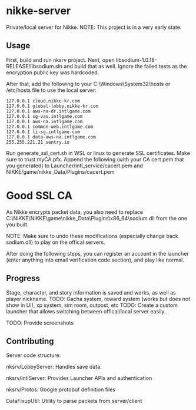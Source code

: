 # nikke-server
Private/local server for Nikke. NOTE: This project is in a very early state.

## Usage
First, build and run nksrv project. Next, open libsodium-1.0.18-RELEASE/libsodium.sln and build that as well. Ignore the failed tests as the encryption public key was hardcoded.

After that, add the following to your C:\Windows\System32\hosts or /etc/hosts file to use the local server:

```
127.0.0.1 cloud.nikke-kr.com
127.0.0.1 global-lobby.nikke-kr.com
127.0.0.1 aws-na-dr.intlgame.com
127.0.0.1 sg-vas.intlgame.com
127.0.0.1 aws-na.intlgame.com
127.0.0.1 common-web.intlgame.com
127.0.0.1 li-sg.intlgame.com
127.0.0.1 data-aws-na.intlgame.com
255.255.221.21 sentry.io
```

Run generate_ssl_cert.sh in WSL or linux to generate SSL certificates. Make sure to trust myCA.pfx. Append the following (with your CA cert pem that you generated) to Launcher/intl_service/cacert.pem and NIKKE/game/nikke_Data/Plugins/cacert.pem

Good SSL CA
===============================
<ca cert>

As Nikke encrypts packet data, you also need to replace C:\NIKKE\NIKKE\game\nikke_Data\Plugins\x86_64\sodium.dll from the one you built.

NOTE: Make sure to undo these modifications (especially change back sodium.dll) to play on the offical servers. 

After doing the following steps, you can register an account in the launcher (enter anything into email verification code section), and play like normal.

## Progress
Stage, character, and story information is saved and works, as well as player nickname.
TODO: Gacha system, reward system (works but does not show in UI), xp system, sim room, outpost, etc
TODO: Create a custom launcher that allows switching between offical/local server easily.

TODO: Provide screenshots


## Contributing
Server code structure:

nksrv/LobbyServer: Handles save data.

nksrv/IntlServer: Provides Launcher APIs and authentication

nksrv/Protos: Google protobuf definition files

DataFixupUtil: Utility to parse packets from server/client
